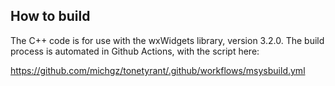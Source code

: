 ## How to build

The C++ code is for use with the wxWidgets library, version 3.2.0. The build process is automated in Github Actions, with the script here:

https://github.com/michgz/tonetyrant/.github/workflows/msysbuild.yml

